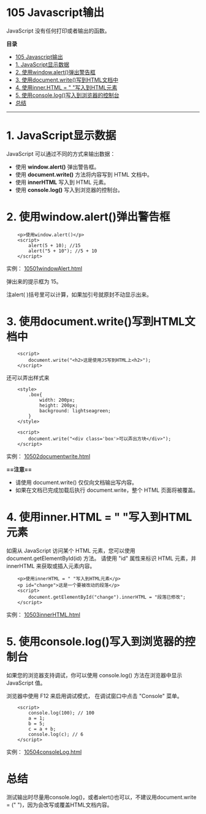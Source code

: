 # 105 Javascript输出

JavaScript 没有任何打印或者输出的函数。



**目录**
- [105 Javascript输出](#105-javascript输出)
- [1. JavaScript显示数据](#1-javascript显示数据)
- [2. 使用window.alert()弹出警告框](#2-使用windowalert弹出警告框)
- [3. 使用document.write()写到HTML文档中](#3-使用documentwrite写到html文档中)
- [4. 使用inner.HTML = " "写入到HTML元素](#4-使用innerhtml---写入到html元素)
- [5. 使用console.log()写入到浏览器的控制台](#5-使用consolelog写入到浏览器的控制台)
- [总结](#总结)


***

# 1. JavaScript显示数据

JavaScript 可以通过不同的方式来输出数据：

* 使用 **window.alert()** 弹出警告框。
* 使用 **document.write()** 方法将内容写到 HTML 文档中。
* 使用 **innerHTML** 写入到 HTML 元素。
* 使用 **console.log()** 写入到浏览器的控制台。



# 2. 使用window.alert()弹出警告框

```
    <p>使用window.alert()</p>
    <script>
        alert(5 + 10); //15
        alert("5 + 10"); //5 + 10
    </script>
```

实例： [10501windowAlert.html](10501windowAlert.html) 

弹出来的提示框为 15。

注alert( )括号里可以计算，如果加引号就原封不动显示出来。



# 3. 使用document.write()写到HTML文档中

```
    <script>
        document.write("<h2>这是使用JS写到HTML上<h2>");
    </script>
```

还可以弄出样式来

```
    <style>
        .box{
            width: 200px;
            height: 200px;
            background: lightseagreen;
        }
    </style>
    
    <script>
        document.write("<div class='box'>可以弄出方块</div>");
    </script>
```

实例： [10502documentwrite.html](10502documentwrite.html) 

**==注意==**

* 请使用 document.write() 仅仅向文档输出写内容。
* 如果在文档已完成加载后执行 document.write，整个 HTML 页面将被覆盖。



# 4. 使用inner.HTML = " "写入到HTML元素

如需从 JavaScript 访问某个 HTML 元素，您可以使用 document.getElementById(id) 方法。
请使用 "id" 属性来标识 HTML 元素，并 innerHTML 来获取或插入元素内容。

```
    <p>使用innerHTML = " "写入到HTML元素</p>
    <p id="change">这是一个要被改动的段落</p>
    <script>
        document.getElementById("change").innerHTML = "段落已修改";
    </script>
```

实例： [10503innerHTML.html](10503innerHTML.html) 



# 5. 使用console.log()写入到浏览器的控制台

如果您的浏览器支持调试，你可以使用 console.log() 方法在浏览器中显示 JavaScript 值。

浏览器中使用 F12 来启用调试模式， 在调试窗口中点击 "Console" 菜单。

```
    <script>
        console.log(100); // 100
        a = 1;
        b = 5;
        c = a + b;
        console.log(c); // 6
    </script>
```

实例： [10504consoleLog.html](10504consoleLog.html) 



# 总结

测试输出时尽量用console.log()，或者alert()也可以，不建议用document.write = (" ")，因为会改写或覆盖HTML文档内容。